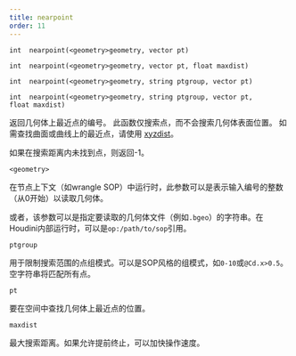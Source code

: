 ```yaml
---
title: nearpoint
order: 11
---
```


`int  nearpoint(<geometry>geometry, vector pt)`

`int  nearpoint(<geometry>geometry, vector pt, float maxdist)`

`int  nearpoint(<geometry>geometry, string ptgroup, vector pt)`

`int  nearpoint(<geometry>geometry, string ptgroup, vector pt, float maxdist)`

返回几何体上最近点的编号。
此函数仅搜索点，而不会搜索几何体表面位置。
如需查找曲面或曲线上的最近点，请使用 [xyzdist](/zh-cn/houdini-vex/measure/xyzdist "计算点到几何体表面最近位置的距离")。

如果在搜索距离内未找到点，则返回-1。

`<geometry>`

在节点上下文（如wrangle SOP）中运行时，此参数可以是表示输入编号的整数（从0开始）以读取几何体。

或者，该参数可以是指定要读取的几何体文件（例如`.bgeo`）的字符串。在Houdini内部运行时，可以是`op:/path/to/sop`引用。

`ptgroup`

用于限制搜索范围的点组模式。可以是SOP风格的组模式，如`0-10`或`@Cd.x>0.5`。空字符串将匹配所有点。

`pt`

要在空间中查找几何体上最近点的位置。

`maxdist`

最大搜索距离。如果允许提前终止，可以加快操作速度。
